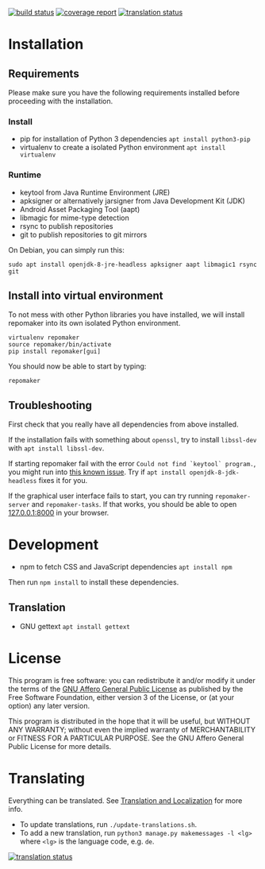 [![build status](https://gitlab.com/fdroid/repomaker/badges/master/build.svg)](https://gitlab.com/fdroid/repomaker/commits/master)
[![coverage report](https://gitlab.com/fdroid/repomaker/badges/master/coverage.svg)](https://gitlab.com/fdroid/repomaker/-/jobs)
[![translation status](https://hosted.weblate.org/widgets/f-droid/-/repomaker/svg-badge.svg)](https://hosted.weblate.org/projects/f-droid/repomaker/)

# Installation

## Requirements

Please make sure you have the following requirements installed
before proceeding with the installation. 

### Install

* pip for installation of Python 3 dependencies `apt install python3-pip`
* virtualenv to create a isolated Python environment `apt install virtualenv`

### Runtime

* keytool from Java Runtime Environment (JRE)
* apksigner or alternatively jarsigner from Java Development Kit (JDK)
* Android Asset Packaging Tool (aapt)
* libmagic for mime-type detection
* rsync to publish repositories
* git to publish repositories to git mirrors

On Debian, you can simply run this:

`sudo apt install openjdk-8-jre-headless apksigner aapt libmagic1 rsync git`

## Install into virtual environment

To not mess with other Python libraries you have installed,
we will install repomaker into its own isolated Python environment.

    virtualenv repomaker
    source repomaker/bin/activate
    pip install repomaker[gui]

You should now be able to start by typing:

    repomaker

## Troubleshooting

First check that you really have all dependencies from above installed.

If the installation fails with something about `openssl`,
try to install `libssl-dev` with `apt install libssl-dev`.

If starting repomaker fail with the error ```Could not find `keytool` program.```,
you might run into [this known issue](https://gitlab.com/fdroid/repomaker/issues/192).
Try if `apt install openjdk-8-jdk-headless` fixes it for you.

If the graphical user interface fails to start,
you can try running `repomaker-server` and `repomaker-tasks`.
If that works, you should be able to open [127.0.0.1:8000](http://127.0.0.1:8000/)
in your browser.

# Development

* npm to fetch CSS and JavaScript dependencies `apt install npm`

Then run `npm install` to install these dependencies.

## Translation

* GNU gettext `apt install gettext`

# License

This program is free software: you can redistribute it and/or modify it
under the terms of the [GNU Affero General Public License](/LICENSE)
as published by the Free Software Foundation,
either version 3 of the License,
or (at your option) any later version.

This program is distributed in the hope that it will be useful,
but WITHOUT ANY WARRANTY;
without even the implied warranty of MERCHANTABILITY or FITNESS FOR A PARTICULAR PURPOSE.
See the GNU Affero General Public License for more details.


# Translating

Everything can be translated.  See
[Translation and Localization](https://f-droid.org/docs/Translation_and_Localization)
for more info.

* To update translations, run `./update-translations.sh`.
* To add a new translation, run `python3 manage.py makemessages -l <lg>` where `<lg>` is the language code, e.g. `de`.

[![translation status](https://hosted.weblate.org/widgets/f-droid/-/repomaker/multi-auto.svg)](https://hosted.weblate.org/engage/f-droid/?utm_source=widget)
